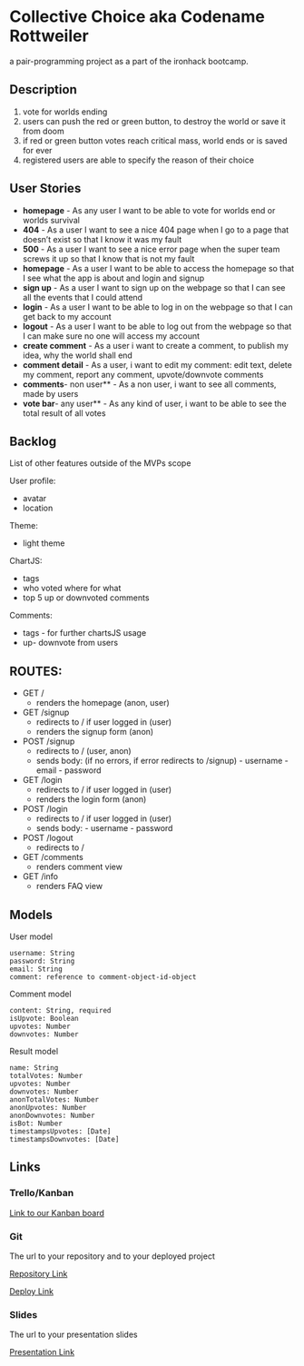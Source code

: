 # Collective Choice aka Codename Rottweiler
a pair-programming project as a part of the ironhack bootcamp.

## Description

1. vote for worlds ending
2. users can push the red or green button, to destroy the world or save it from doom
3. if red or green button votes reach critical mass, world ends or is saved for ever
4. registered users are able to specify the reason of their choice

## User Stories

- **homepage** - As any user I want to be able to vote for worlds end or worlds survival
- **404** - As a user I want to see a nice 404 page when I go to a page that doesn’t exist so that I know it was my fault 
- **500** - As a user I want to see a nice error page when the super team screws it up so that I know that is not my fault
- **homepage** - As a user I want to be able to access the homepage so that I see what the app is about and login and signup
- **sign up** - As a user I want to sign up on the webpage so that I can see all the events that I could attend
- **login** - As a user I want to be able to log in on the webpage so that I can get back to my account
- **logout** - As a user I want to be able to log out from the webpage so that I can make sure no one will access my account
- **create comment** - As a user i want to create a comment, to publish my idea, why the world shall end
- **comment detail** - As a user, i want to edit my comment: edit text, delete my comment, report any comment, upvote/downvote comments
- **comments**- non user** - As a non user, i want to see all comments, made by users
- **vote bar**- any user** - As any kind of user, i want to be able to see the total result of all votes

## Backlog

List of other features outside of the MVPs scope

User profile:
- avatar
- location

Theme:
- light theme

ChartJS:
- tags
- who voted where for what
- top 5 up or downvoted comments

Comments:
- tags - for further chartsJS usage
- up- downvote from users

## ROUTES:

- GET / 
  - renders the homepage (anon, user)
- GET /signup
  - redirects to / if user logged in (user)
  - renders the signup form (anon)
- POST /signup
  - redirects to / (user, anon)
  - sends body: (if no errors, if error redirects to /signup)
        - username
        - email
        - password
- GET /login
  - redirects to / if user logged in (user)
  - renders the login form (anon)
- POST /login
  - redirects to / if user logged in (user)
  - sends body: 
        - username
        - password
- POST /logout
  - redirects to / 
- GET /comments
  - renders comment view
- GET /info
  - renders FAQ view

## Models

User model
 
```
username: String
password: String
email: String
comment: reference to comment-object-id-object
```

Comment model

```
content: String, required
isUpvote: Boolean
upvotes: Number
downvotes: Number
``` 

Result model

```
name: String
totalVotes: Number
upvotes: Number
downvotes: Number
anonTotalVotes: Number
anonUpvotes: Number
anonDownvotes: Number
isBot: Number
timestampsUpvotes: [Date]
timestampsDownvotes: [Date]
``` 


## Links

### Trello/Kanban

[Link to our Kanban board](https://github.com/ignazka/Collective-Choice/projects/1)

### Git

The url to your repository and to your deployed project

[Repository Link](https://github.com/ignazka/Collective-Choice/)

[Deploy Link](https://collective-choice.herokuapp.com/)

### Slides

The url to your presentation slides

[Presentation Link](https://docs.google.com/presentation/d/172qhJvnk4zBE8IvQfn9HmVzQ8Jmnw8Tmc4jCkHYCPIw/edit?usp=sharing)

